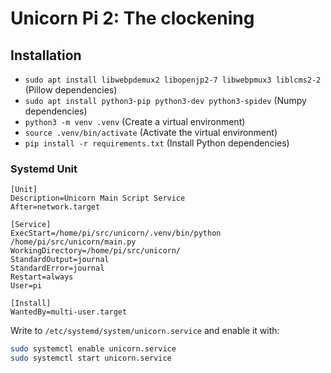 # Unicorn Pi 2: The clockening

## Installation

- `sudo apt install libwebpdemux2 libopenjp2-7 libwebpmux3 liblcms2-2` (Pillow dependencies)
- `sudo apt install python3-pip python3-dev python3-spidev` (Numpy dependencies)
- `python3 -m venv .venv` (Create a virtual environment)
- `source .venv/bin/activate` (Activate the virtual environment)
- `pip install -r requirements.txt` (Install Python dependencies)

### Systemd Unit

```
[Unit]
Description=Unicorn Main Script Service
After=network.target

[Service]
ExecStart=/home/pi/src/unicorn/.venv/bin/python /home/pi/src/unicorn/main.py
WorkingDirectory=/home/pi/src/unicorn/
StandardOutput=journal
StandardError=journal
Restart=always
User=pi

[Install]
WantedBy=multi-user.target
```

Write to `/etc/systemd/system/unicorn.service` and enable it with:

```bash
sudo systemctl enable unicorn.service
sudo systemctl start unicorn.service
```
